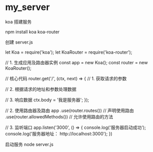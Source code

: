 # my_server
koa 搭建服务

npm install koa koa-router

创建 server.js

let Koa = require('koa');
let KoaRouter = require('koa-router');

// 1. 生成应用及路由器实例
const app = new Koa();
const router = new KoaRouter();

// 核心代码
router.get('/', (ctx, next) => {
  // 1. 获取请求的参数

  // 2. 根据请求的地址和参数处理数据

  // 3. 响应数据
  ctx.body = '我是服务器';
});

// 2. 使用路由器及路由
app
  .use(router.routes()) // 声明使用路由
  .use(router.allowedMethods()) // 允许使用路由的方法

// 3. 监听端口
app.listen('3000', () => {
  console.log('服务器启动成功');
  console.log('服务器地址： http://localhost:3000');
})


启动服务 node server.js
